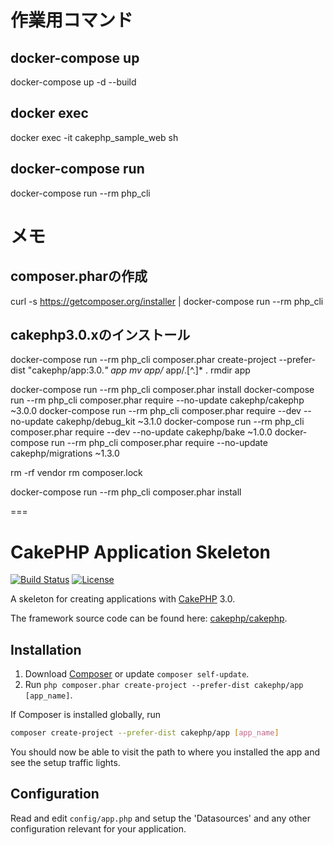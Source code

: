# 作業用コマンド

## docker-compose up
docker-compose up -d --build

## docker exec
docker exec -it cakephp_sample_web sh

## docker-compose run

docker-compose run --rm php_cli

# メモ

## composer.pharの作成

curl -s https://getcomposer.org/installer | docker-compose run --rm php_cli

## cakephp3.0.xのインストール

docker-compose run --rm php_cli composer.phar 
create-project --prefer-dist "cakephp/app:3.0.*" app
mv app/* app/.[^\.]* .
rmdir app

docker-compose run --rm php_cli composer.phar install
docker-compose run --rm php_cli composer.phar require --no-update cakephp/cakephp ~3.0.0
docker-compose run --rm php_cli composer.phar require --dev --no-update cakephp/debug_kit ~3.1.0
docker-compose run --rm php_cli composer.phar require --dev --no-update cakephp/bake ~1.0.0
docker-compose run --rm php_cli composer.phar require --no-update cakephp/migrations ~1.3.0

rm -rf vendor
rm composer.lock

docker-compose run --rm php_cli composer.phar install


===

# CakePHP Application Skeleton

[![Build Status](https://api.travis-ci.org/cakephp/app.png)](https://travis-ci.org/cakephp/app)
[![License](https://poser.pugx.org/cakephp/app/license.svg)](https://packagist.org/packages/cakephp/app)

A skeleton for creating applications with [CakePHP](http://cakephp.org) 3.0.

The framework source code can be found here: [cakephp/cakephp](https://github.com/cakephp/cakephp).

## Installation

1. Download [Composer](http://getcomposer.org/doc/00-intro.md) or update `composer self-update`.
2. Run `php composer.phar create-project --prefer-dist cakephp/app [app_name]`.

If Composer is installed globally, run
```bash
composer create-project --prefer-dist cakephp/app [app_name]
```

You should now be able to visit the path to where you installed the app and see
the setup traffic lights.

## Configuration

Read and edit `config/app.php` and setup the 'Datasources' and any other
configuration relevant for your application.
